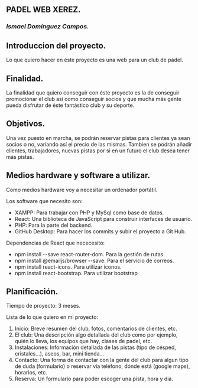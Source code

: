 ## **PADEL WEB XEREZ.**
### *Ismael Domínguez Campos.*

## Introduccion del proyecto.
  Lo que quiero hacer en éste proyecto es una web para un club de pádel.
  
## Finalidad.
  La finalidad que quiero conseguir con éste proyecto es la de conseguir promocionar el club así como conseguir socios y que mucha más gente pueda disfrutar de éste
  fantástico club y su deporte.
  
## Objetivos.
  Una vez puesto en marcha, se podrán reservar pistas para clientes ya sean socios o no, variando así el precio de las mismas. Tambien se podrán añadir clientes, trabajadores, nuevas pistas por si en un futuro el club desea tener más pistas.

## Medios hardware y software a utilizar.
  Como medios hardware voy a necesitar un ordenador portátil.
  
  Los software que necesito son:
  - XAMPP: Para trabajar con PHP y MySql como base de datos.
  - React: Una biblioteca de JavaScript para construir interfaces de usuario.
  - PHP: Para la parte del backend.
  - GitHub Desktop: Para hacer los commits y subir el proyecto a Git Hub.
  
  Dependencias de React que nececesito:
  - npm install --save react-router-dom. Para la gestión de rutas.
  - npm install @emailjs/browser --save. Para el servicio de correos.
  - npm install react-icons. Para utilizar iconos.
  - npm install react-bootstrap. Para utilizar bootstrap


## Planificación.
  Tiempo de proyecto: 3 meses.
  
  
Lista de lo que quiero en mi proyecto:
  1. Inicio: Breve resumen del club, fotos, comentarios de clientes, etc.
  2. El club: Una descripción algo detallada del club como por ejemplo, quién lo lleva, los equipos que hay, clases de padel, etc.
  3. Instalaciones: Información detallada de las pistas (tipo de césped, cristales...), aseos, bar, mini tienda...
  4. Contacto: Una forma de contactar con la gente del club para algun tipo de duda (formulario) o reservar vía teléfono, dónde está (google maps), horarios, etc.
  5. Reserva: Un formulario para poder escoger una pista, hora y dia.
